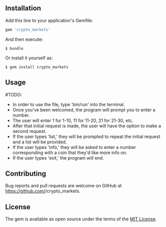 ## Installation

Add this line to your application's Gemfile:

```ruby
gem 'crypto_markets'
```

And then execute:

    $ bundle

Or install it yourself as:

    $ gem install crypto_markets

## Usage

#TODO:

- In order to use the file, type 'bin/run' into the terminal.
- Once you've been welcomed, the program will prompt you to enter a number.
- The user will enter 1 for 1-10, 11 for 11-20, 21 for 21-30, etc.
- After that initial request is made, the user will have the option to make a second request.
- If the user types 'list,' they will be prompted to repeat the initial request and a list will be provided.
- If the user types 'info,' they will be asked to enter a number corresponding with a coin that they'd like more info on.
- If the user types 'exit,' the program will end.


## Contributing

Bug reports and pull requests are welcome on GitHub at https://github.com/<johnwojo>/crypto_markets.

## License

The gem is available as open source under the terms of the [MIT License](https://opensource.org/licenses/MIT).
